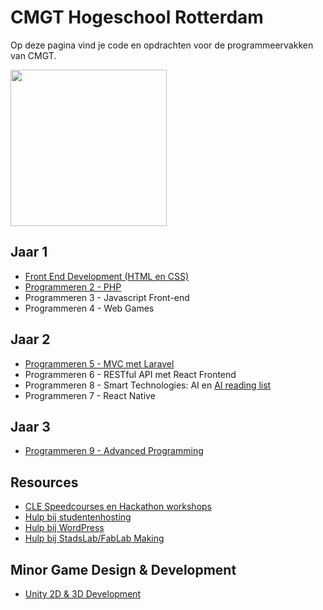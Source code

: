 # CMGT Hogeschool Rotterdam

Op deze pagina vind je code en opdrachten voor de programmeervakken van CMGT.

<img width="250" src="https://cmgt.hr.nl/images/cmgt_logo.webp" />

## Jaar 1

- [Front End Development (HTML en CSS)](https://github.com/HR-CMGT/frontend-2023-2024)
- [Programmeren 2 - PHP](https://github.com/HR-CMGT/PRG02-2023-2024)
- Programmeren 3 - Javascript Front-end
- Programmeren 4 - Web Games

## Jaar 2

- [Programmeren 5 - MVC met Laravel](https://github.com/HR-CMGT/PRG05-2023-2024)
- Programmeren 6 - RESTful API met React Frontend
- Programmeren 8 - Smart Technologies: AI en [AI reading list](https://github.com/HR-CMGT/Javascript-Machine-Learning)
- Programmeren 7 - React Native

## Jaar 3

- [Programmeren 9 - Advanced Programming](https://github.com/HR-CMGT/PRG09)

## Resources

- [CLE Speedcourses en Hackathon workshops](https://github.com/HR-CMGT/CLE-speedcourses)
- [Hulp bij studentenhosting](https://med.hosted.hr.nl/goelr/studhosting.php)
- [Hulp bij WordPress](https://med.hosted.hr.nl/goelr/wordpress.php)
- [Hulp bij StadsLab/FabLab Making](https://med.hosted.hr.nl/goelr/fablab.php)

## Minor Game Design & Development

- [Unity 2D & 3D Development](https://github.com/HR-CMGT/Minor-GDD-Unity)
